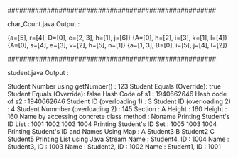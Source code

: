#####################################################

char_Count.java Output :

{a=[5], r=[4], D=[0], e=[2, 3], h=[1], j=[6]}
{A=[0], h=[2], i=[3], k=[1], l=[4]}
{A=[0], s=[4], e=[3], v=[2], h=[5], n=[1]}
{a=[1, 3], B=[0], i=[5], j=[4], l=[2]}

#####################################################

student.java Output :

Student Number using getNumber() : 123
Student Equals (Override): true
Student Equals (Override): false
Hash Code of s1 : 1940662646
Hash code of s2 : 1940662646
Student ID (overloading 1) : 3
Student ID (overloading 2) : 4
Student Nummber (overloading 2) : 145
Section : A
Height : 160
Height : 160
Name by accessing concrete class method : Noname
Printing Student's ID List :
1001
1002
1003
1004
Printing Student's ID Set :
1005
1003
1004
Printing Student's ID and Names Using Map :
A Student3
B Student2
C Student5
Printing List using Java Stream
Name : Student4, ID : 1004
Name : Student3, ID : 1003
Name : Student2, ID : 1002
Name : Student1, ID : 1001
